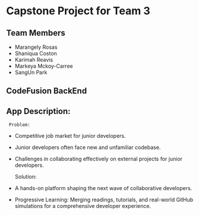 # Capstone Project for Team 3

## Team Members
- Marangely Rosas
- Shaniqua Coston
- Karimah Reavis
- Markeya Mckoy-Carree
- SangUn Park

## CodeFusion BackEnd

## App Description: 
     Problem: 
- Competitive job market for junior developers.
- Junior developers often face new and unfamiliar codebase.
- Challenges in collaborating effectively on external projects for junior developers.

    Solution: 
- A hands-on platform shaping the next wave of collaborative developers.
- Progressive Learning: Merging readings, tutorials, and real-world GitHub simulations for a comprehensive developer experience.
